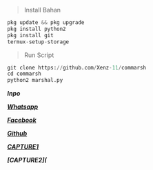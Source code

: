 > Install Bahan
```python
pkg update && pkg upgrade
pkg install python2
pkg install git
termux-setup-storage
```
> Run Script
```python
git clone https://github.com/Xenz-11/commarsh
cd commarsh
python2 marshal.py
```
<h><b><i>Inpo<i><b><h>

[Whatsapp](https://wa.me/6283138613993)

[Facebook](https://www.facebook.com/inu.pembangkang.7)

[Github](https://github.com/Xenz-11)

[CAPTURE1](https://github.com/Xenz-11/commarsh/blob/main/Screentod/Screenshot_20220426-034144.jpg)

[CAPTURE2](
